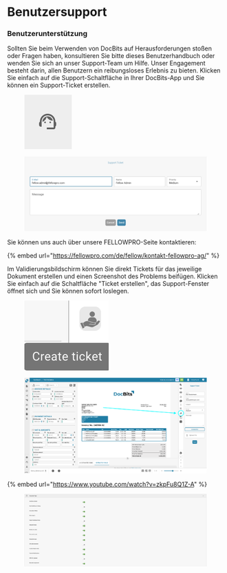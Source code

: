 # Benutzersupport

### Benutzerunterstützung <a href="#ikpwh4qbrq82" id="ikpwh4qbrq82"></a>

Sollten Sie beim Verwenden von DocBits auf Herausforderungen stoßen oder Fragen haben, konsultieren Sie bitte dieses Benutzerhandbuch oder wenden Sie sich an unser Support-Team um Hilfe. Unser Engagement besteht darin, allen Benutzern ein reibungsloses Erlebnis zu bieten. Klicken Sie einfach auf die Support-Schaltfläche in Ihrer DocBits-App und Sie können ein Support-Ticket erstellen.

<figure><img src="../../../.gitbook/assets/user-support1.png" alt=""><figcaption></figcaption></figure>

<figure><img src="../../../.gitbook/assets/user-support2.png" alt=""><figcaption></figcaption></figure>

Sie können uns auch über unsere FELLOWPRO-Seite kontaktieren:

{% embed url="https://fellowpro.com/de/fellow/kontakt-fellowpro-ag/" %}

Im Validierungsbildschirm können Sie direkt Tickets für das jeweilige Dokument erstellen und einen Screenshot des Problems beifügen. Klicken Sie einfach auf die Schaltfläche "Ticket erstellen", das Support-Fenster öffnet sich und Sie können sofort loslegen.

<figure><img src="../../../.gitbook/assets/user-support3.png" alt=""><figcaption></figcaption></figure>

<figure><img src="../../../.gitbook/assets/user-support4.png" alt=""><figcaption></figcaption></figure>

{% embed url="https://www.youtube.com/watch?v=zkpFu8Q1Z-A" %}

<figure><img src="../../../.gitbook/assets/image%20(28).png" alt=""><figcaption></figcaption></figure>

